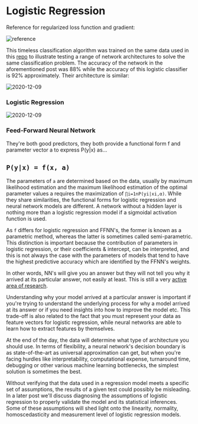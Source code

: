 # Logistic Regression

</path></svg></a>Reference for regularized loss function and gradient:</h4>

![reference](https://user-images.githubusercontent.com/29679899/59174372-155a5780-8b1f-11e9-9e33-102b89d42816.png)

This timeless classification algorithm was trained on the same data used in this <a href="https://github.com/christianThardy/Feed-Forward-Artificial-Neural-Network" title="xtiandata.com" rel="nofollow">repo</a> to illustrate testing a range of network architectures to solve the same classification problem. The accuracy of the network in the aforementioned post was 88% while the accuracy of this logistic classifier is 92% approximately. Their architecture is similar: 

![2020-12-09](https://user-images.githubusercontent.com/29679899/101676964-e8477780-3a29-11eb-99f4-9de05ac1c28e.png)
### Logistic Regression

![2020-12-09](https://user-images.githubusercontent.com/29679899/101676996-f8f7ed80-3a29-11eb-911e-a48e2dc93247.gif)
### Feed-Forward Neural Network

They're both good predictors, they both provide a functional form f and parameter vector a to express P(y|x) as...
 
## `P(y|x) = f(x, a)`
 
The parameters of `a` are determined based on the data, usually by maximum likelihood estimation and the maximum likelihood estimation of the optimal parameter values a requires the maximization of `∏i=1nP(yi|xi,α)`. While they share similarities, the functional forms for logistic regression and neural network models are different. A network without a hidden layer is nothing more than a logistic regression model if a sigmoidal activation function is used. 
 
As `f` differs for logistic regression and FFNN's, the former is known as a parametric method, whereas the latter is sometimes called semi-parametric. This distinction is important because the contribution of parameters in logistic regression, or their coefficients & intercept, can be interpreted, and this is not always the case with the parameters of models that tend to have the highest predictive accuracy which are identified by the FFNN's weights.
 
In other words, NN's will give you an answer but they will not tell you why it arrived at its particular answer, not easily at least. This is still a very <a href="https://distill.pub/2019/activation-atlas/" title="distill.pub" rel="nofollow">active area of research</a>.
 
Understanding why your model arrived at a particular answer is important if you're trying to understand the underlying process for why a model arrived at its answer or if you need insights into how to improve the model etc. This trade-off is also related to the fact that you must represent your data as feature vectors for logistic regression, while neural networks are able to learn how to extract features by themselves. 
 
At the end of the day, the data will determine what type of architecture you should use. In terms of flexibility, a neural network's decision boundary is as state-of-the-art as universal approximation can get, but when you're facing hurdles like interpretability, computational expense, turnaround time, debugging or other various machine learning bottlenecks, the simplest solution is sometimes the best. 
 
Without verifying that the data used in a regression model meets a specific set of assumptions, the results of a given test could possibly be misleading. In a later post we'll discuss diagnosing the assumptions of logistic regression to properly validate the model and its statistical inferences. Some of these assumptions will shed light onto the linearity, normality, homoscedasticity and measurement level of logistic regression models.
